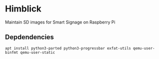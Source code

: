 # Himblick

Maintain SD images for Smart Signage on Raspberry Pi

## Depdendencies

```
apt install python3-parted python3-progressbar exfat-utils qemu-user-binfmt qemu-user-static
```
